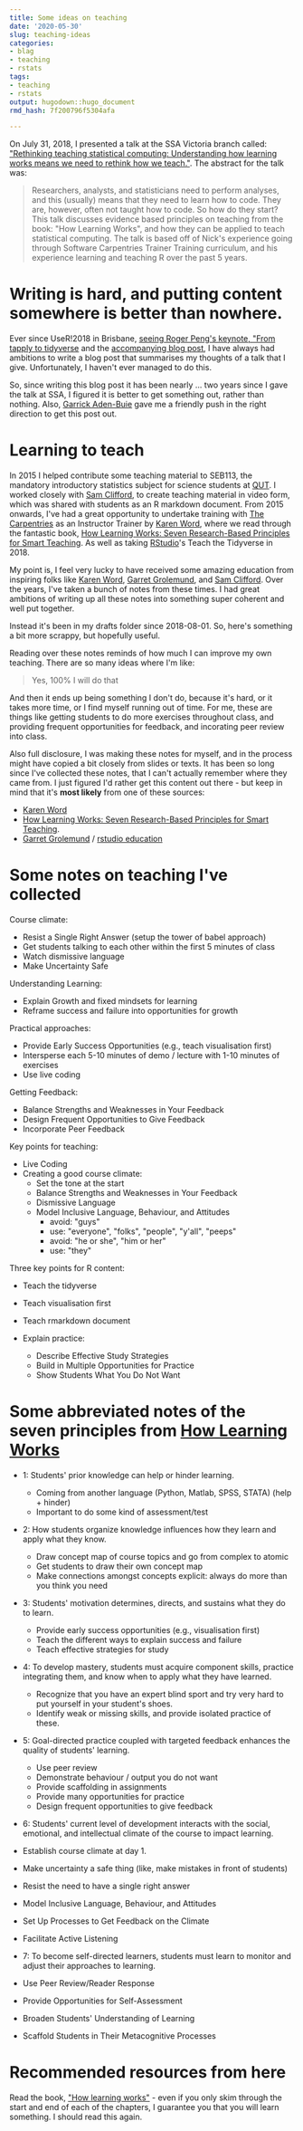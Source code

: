 ```yaml
---
title: Some ideas on teaching
date: '2020-05-30'
slug: teaching-ideas
categories:
- blag
- teaching
- rstats
tags:
- teaching
- rstats
output: hugodown::hugo_document
rmd_hash: 7f200796f5304afa

---
```



On July 31, 2018, I presented a talk at the SSA Victoria branch called: ["Rethinking teaching statistical computing: Understanding how learning works means we need to rethink how we teach."](https://njt-rethink-stat.netlify.app/#1). The abstract for the talk was:

> Researchers, analysts, and statisticians need to perform analyses, and this (usually) means that they need to learn how to code. They are, however, often not taught how to code. So how do they start? This talk discusses evidence based principles on teaching from the book: "How Learning Works", and how they can be applied to teach statistical computing. The talk is based off of Nick's experience going through Software Carpentries Trainer Training curriculum, and his experience learning and teaching R over the past 5 years.

# Writing is hard, and putting content somewhere is better than nowhere.

Ever since UseR!2018 in Brisbane, [seeing Roger Peng's keynote, "From tapply to tidyverse](https://www.youtube.com/watch?v=5033jBHFiHE) and the [accompanying blog post](https://simplystatistics.org/2018/07/12/use-r-keynote-2018/), I have always had ambitions to write a blog post that summarises my thoughts of a talk that I give. Unfortunately, I haven't ever managed to do this.

So, since writing this blog post it has been nearly ... two years since I gave the talk at SSA, I figured it is better to get something out, rather than nothing. Also, [Garrick Aden-Buie](https://garrickadenbuie.com/) gave me a friendly push in the right direction to get this post out.

# Learning to teach

In 2015 I helped contribute some teaching material to SEB113, the mandatory introductory statistics subject for science students at [QUT](https://www.qut.edu.au/). I worked closely with [Sam Clifford](https://www.samclifford.info/), to create teaching material in video form, which was shared with students as an R markdown document.  From 2015 onwards, I've had a great opportunity to undertake training with [The Carpentries](https://carpentries.org/) as an Instructor Trainer by [Karen Word](https://github.com/karenword), where we read through the fantastic book, [How Learning Works: Seven Research-Based Principles for Smart Teaching](https://www.wiley.com/en-au/How+Learning+Works%3A+Seven+Research+Based+Principles+for+Smart+Teaching-p-9780470484104). As well as taking [RStudio](http://rstudio.org/)'s Teach the Tidyverse in 2018. 

My point is, I feel very lucky to have received some amazing education from inspiring folks like [Karen Word](https://github.com/karenword), [Garret Grolemund](https://scholar.google.com/citations?user=wgdI_m4AAAAJ&hl=en), and [Sam Clifford](https://www.samclifford.info/). Over the years, I've taken a bunch of notes from these times. I had great ambitions of writing up all these notes into something super coherent and well put together.

Instead it's been in my drafts folder since 2018-08-01. So, here's something a bit more scrappy, but hopefully useful. 

Reading over these notes reminds of how much I can improve my own teaching. There are so many ideas where I'm like: 

> Yes, 100% I will do that

And then it ends up being something I don't do, because it's hard, or it takes more time, or I find myself running out of time. For me, these are things like getting students to do more exercises throughout class, and providing frequent opportunities for feedback, and incorating peer review into class.

Also full disclosure, I was making these notes for myself, and in the process might have copied a bit closely from slides or texts. It has been so long since I've collected these notes, that I can't actually remember where they came from. I just figured I'd rather get this content out there - but keep in mind that it's __most likely__ from one of these sources:

- [Karen Word](https://github.com/karenword)
- [How Learning Works: Seven Research-Based Principles for Smart Teaching](https://www.wiley.com/en-au/How+Learning+Works%3A+Seven+Research+Based+Principles+for+Smart+Teaching-p-9780470484104).
- [Garret Grolemund](https://rstudio.com/speakers/garrett-grolemund/) / [rstudio education](https://education.rstudio.com/)

# Some notes on teaching I've collected

Course climate: 

- Resist a Single Right Answer (setup the tower of babel approach)
- Get students talking to each other within the first 5 minutes of class
- Watch dismissive language
- Make Uncertainty Safe

Understanding Learning:

- Explain Growth and fixed mindsets for learning
- Reframe success and failure into opportunities for growth

Practical approaches:

- Provide Early Success Opportunities (e.g., teach visualisation first)
- Intersperse each 5-10 minutes of demo / lecture with 1-10 minutes of exercises
- Use live coding

Getting Feedback:

  - Balance Strengths and Weaknesses in Your Feedback
  - Design Frequent Opportunities to Give Feedback
  - Incorporate Peer Feedback
  
Key points for teaching:

- Live Coding
- Creating a good course climate:
    - Set the tone at the start
    - Balance Strengths and Weaknesses in Your Feedback
    - Dismissive Language
    - Model Inclusive Language, Behaviour, and Attitudes
      - avoid: "guys"
      - use: "everyone", "folks", "people", "y'all", "peeps"
      - avoid: "he or she", "him or her"
      - use: "they" 
    
Three key points for R content:

- Teach the tidyverse
- Teach visualisation first
- Teach rmarkdown document

- Explain practice: 
  - Describe Effective Study Strategies
  - Build in Multiple Opportunities for Practice
  - Show Students What You Do Not Want

# Some abbreviated notes of the seven principles from [How Learning Works](https://www.wiley.com/en-au/How+Learning+Works%3A+Seven+Research+Based+Principles+for+Smart+Teaching-p-9780470484104)

- 1: Students' prior knowledge can help or hinder learning.
    - Coming from another language (Python, Matlab, SPSS, STATA) (help + hinder)
    - Important to do some kind of assessment/test

- 2: How students organize knowledge influences how they learn and apply what they know.
    - Draw concept map of course topics and go from complex to atomic
    - Get students to draw their own concept map
    - Make connections amongst concepts explicit: always do more than you think you need
  
- 3: Students' motivation determines, directs, and sustains what they do to learn.
    - Provide early success opportunities (e.g., visualisation first)
    - Teach the different ways to explain success and failure
    - Teach effective strategies for study

- 4: To develop mastery, students must acquire component skills, practice integrating them, and know when to apply what they have learned.

  - Recognize that you have an expert blind sport and try very hard to put yourself in your student's shoes.
  - Identify weak or missing skills, and provide isolated practice of these.

- 5: Goal-directed practice coupled with targeted feedback enhances the quality of students' learning.
  - Use peer review
  - Demonstrate behaviour / output you do not want
  - Provide scaffolding in assignments
  - Provide many opportunities for practice
  - Design frequent opportunities to give feedback

- 6: Students' current level of development interacts with the social, emotional, and intellectual climate of the course to impact learning.

- Establish course climate at day 1.
- Make uncertainty a safe thing (like, make mistakes in front of students)
- Resist the need to have a single right answer
- Model Inclusive Language, Behaviour, and Attitudes
- Set Up Processes to Get Feedback on the Climate
- Facilitate Active Listening

- 7: To become self-directed learners, students must learn to monitor and adjust their approaches to learning.

-   Use Peer Review/Reader Response
-   Provide Opportunities for Self-Assessment
-   Broaden Students' Understanding of Learning
-   Scaffold Students in Their Metacognitive Processes

# Recommended resources from here

Read the book, ["How learning works"](https://www.wiley.com/en-au/How+Learning+Works%3A+Seven+Research+Based+Principles+for+Smart+Teaching-p-9780470484104) - even if you only skim through the start and end of each of the chapters, I guarantee you that you will learn something. I should read this again.


